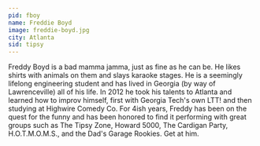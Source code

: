 ```yaml
---
pid: fboy
name: Freddie Boyd
image: freddie-boyd.jpg
city: Atlanta
sid: tipsy
---
```

Freddy Boyd is a bad mamma jamma, just as fine as he can be. He likes shirts with animals on them and slays karaoke stages. He is a seemingly lifelong engineering student and has lived in Georgia (by way of Lawrenceville) all of his life. In 2012 he took his talents to Atlanta and learned how to improv himself, first with Georgia Tech's own LTT! and then studying at Highwire Comedy Co. For 4ish years, Freddy has been on the quest for the funny and has been honored to find it performing with great groups such as The Tipsy Zone, Howard 5000, The Cardigan Party, H.O.T.M.O.M.S., and the Dad's Garage Rookies. Get at him.

